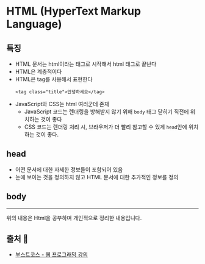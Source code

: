 # HTML (HyperText Markup Language)

## 특징
- HTML 문서는 html이라는 태그로 시작해서 html 태그로 끝난다
- HTML은 계층적이다
- HTML은 tag를 사용해서 표현한다
  ```
  <tag class="title">안녕하세요</tag>
  ```
- JavaScript와 CSS는 html 여러군데 존재
  - JavaScript 코드는 렌더링을 방해받지 않기 위해 `body` 태그 닫히기 직전에 위치하는 것이 좋다
  - CSS 코드는 렌더링 처리 시, 브라우저가 더 빨리 참고할 수 있게 `head`안에 위치하는 것이 좋다.

## head
- 어떤 문서에 대한 자세한 정보들이 포함되어 있음
- 눈에 보이는 것을 정의하지 않고 HTML 문서에 대한 추가적인 정보를 정의

## body
- - -
위의 내용은 Html을 공부하며 개인적으로 정리한 내용입니다.
## 출처 📝
- [부스트코스 - 웹 프로그래밍 강의](https://www.boostcourse.org/web316/lecture/16661?isDesc=false)
